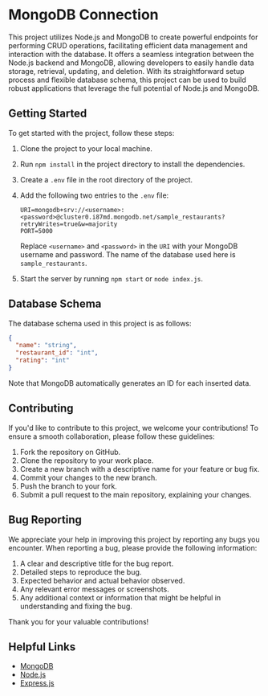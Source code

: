 # MongoDB Connection

This project utilizes Node.js and MongoDB to create powerful endpoints for performing CRUD operations, facilitating efficient data management
and interaction with the database. It offers a seamless integration between the Node.js backend and MongoDB, allowing developers to easily
handle data storage, retrieval, updating, and deletion. With its straightforward setup process and flexible database schema, this project
can be used to build robust applications that leverage the full potential of Node.js and MongoDB.

## Getting Started

To get started with the project, follow these steps:

1. Clone the project to your local machine.
2. Run `npm install` in the project directory to install the dependencies.
3. Create a `.env` file in the root directory of the project.
4. Add the following two entries to the `.env` file:

   ```
   URI=mongodb+srv://<username>:<password>@cluster0.i87md.mongodb.net/sample_restaurants?retryWrites=true&w=majority
   PORT=5000
   ```

   Replace `<username>` and `<password>` in the `URI` with your MongoDB username and password. The name of the database used here is `sample_restaurants`.

5. Start the server by running `npm start` or `node index.js`.

## Database Schema

The database schema used in this project is as follows:

```json
{
  "name": "string",
  "restaurant_id": "int",
  "rating": "int"
}
```

Note that MongoDB automatically generates an ID for each inserted data.

## Contributing

If you'd like to contribute to this project, we welcome your contributions! To ensure a smooth collaboration, please follow these guidelines:

1. Fork the repository on GitHub.
2. Clone the repository to your work place.
3. Create a new branch with a descriptive name for your feature or bug fix.
4. Commit your changes to the new branch.
5. Push the branch to your fork.
6. Submit a pull request to the main repository, explaining your changes.

## Bug Reporting

We appreciate your help in improving this project by reporting any bugs you encounter. When reporting a bug, please provide the following information:

1. A clear and descriptive title for the bug report.
2. Detailed steps to reproduce the bug.
3. Expected behavior and actual behavior observed.
4. Any relevant error messages or screenshots.
5. Any additional context or information that might be helpful in understanding and fixing the bug.

Thank you for your valuable contributions!

## Helpful Links

- [MongoDB](https://www.mongodb.com/docs/)
- [Node.js](https://nodejs.org/en/docs/)
- [Express.js](https://expressjs.com/en/starter/hello-world.html/)
